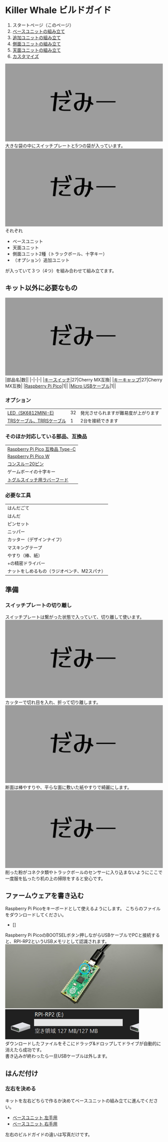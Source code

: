 # Killer Whale ビルドガイド

1. スタートページ（このページ）
2. [ベースユニットの組み立て](左手用/ベースユニット.md)
3. [追加ユニットの組み立て](左手用/追加ユニット.md)
5. [側面ユニットの組み立て](左手用/側面ユニット.md)
6. [天面ユニットの組み立て](左手用/天面ユニット.md)
7. [カスタマイズ](左手用/カスタマイズ.md)

![ダミーキャプション 完成図　注釈：片手のみ](img/IMG_.jpeg)  
大きな袋の中にスイッチプレートと5つの袋が入っています。
![ダミーキャプション 袋](img/IMG_.jpeg)   
それぞれ
- ベースユニット
- 天面ユニット
- 側面ユニット2種（トラックボール、十字キー）
- （オプション）追加ユニット

が入っていて３つ（4つ）を組み合わせて組み立てます。

## キット以外に必要なもの
![ダミーキャプション 追加パーツ](img/IMG_.jpeg)  
|部品名|数||
|-|-|-|
|[キースイッチ](https://shop.yushakobo.jp/collections/all-switches)|27|Cherry MX互換|
|[キーキャップ](https://shop.yushakobo.jp/collections/keycaps)|27|Cherry MX互換|
|[Raspberry Pi Pico](https://shop.yushakobo.jp/products/raspberry-pi-pico)|1||
|[Micro USBケーブル](https://shop.yushakobo.jp/products/usb-cable-micro-b-0-8m)|1||

### オプション
<table>
    <tr>
      <td><a href="https://shop.yushakobo.jp/products/sk6812mini-e-10">LED（SK6812MINI-E)</a></td>
      <td>32</td>
      <td>発光させられますが難易度が上がります</td>
    </tr>
    <tr>
      <td><a href="https://shop.yushakobo.jp/products/trrs_cable">TRSケーブル、TRRSケーブル</a></td>
       <td>1</td>
      <td>2台を接続できます</td>
    </tr>
 </table>

### そのほか対応している部品、互換品

<table>
    <tr>
      <td><a href="https://shop.yushakobo.jp/products/7532">Raspberry Pi Pico 互換品 Type-C</a></td>
    </tr>
    <tr>
      <td><a href="https://shop.yushakobo.jp/products/7497">Raspberry Pi Pico W</a></td>
    </tr>
    <tr>
      <td><a href="https://shop.yushakobo.jp/products/31?variant=40815840067745">コンスルー20ピン</a></td>
    </tr>
    <tr>
      <td>ゲームボーイの十字キー</td>
    </tr>
    <tr>
      <td><a href="https://akizukidenshi.com/catalog/g/gP-12718/">トグルスイッチ用ラバーフード</a></td>
    </tr>
 </table>

### 必要な工具
<table>
    <tr>
      <td>はんだごて</td>
    </tr>
    <tr>
      <td>はんだ</td>
    </tr>
    <tr>
      <td>ピンセット</td>
    </tr>
    <tr>
      <td>ニッパー</td>
    </tr>
    <tr>
      <td>カッター（デザインナイフ）</td>
    </tr>
    <tr>
      <td>マスキングテープ</td>
    </tr>
    <tr>
      <td>やすり（棒、紙）</td>
    </tr>
    <tr>
      <td>+の精密ドライバー</td>
    </tr>
    <tr>
      <td>ナットをしめるもの（ラジオペンチ、M2スパナ）</td>
    </tr>
 </table>

## 準備
### スイッチプレートの切り離し
スイッチプレートは繋がった状態で入っていて、切り離して使います。
![ダミーキャプション スイッチプレート全体、文字](img/IMG_.jpeg)  
カッターで切れ目を入れ、折って切り離します。
![ダミーキャプション カッター](img/IMG_.jpeg)  
断面は棒やすりや、平らな面に敷いた紙やすりで綺麗にします。
![ダミーキャプション やすり](img/IMG_.jpeg)  
削った粉がコネクタ類やトラックボールのセンサーに入り込まないようにここで一度服を払ったり机の上の掃除をすると安心です。

## ファームウェアを書き込む
Raspberry Pi Picoをキーボードとして使えるようにします。
こちらのファイルをダウンロードしてください。  
 - []

Raspberry Pi PicoのBOOTSELボタン押しながらUSBケーブルでPCと接続すると、RPI-RP2というUSBメモリとして認識されます。  
![](img/IMG_3493.jpeg)   
![](img/rpi.jpg)   
ダウンロードしたファイルをそこにドラッグ&ドロップしてドライブが自動的に消えたら成功です。  
書き込みが終わったら一旦USBケーブルは外します。  

## はんだ付け
### 左右を決める
キットを左右どちらで作るか決めてベースユニットの組み立てに進んでください。
- [ベースユニット 左手用](左手用/ベースユニット.md)
- [ベースユニット 右手用](右手用/ベースユニット.md)

左右のビルドガイドの違いは写真だけです。




